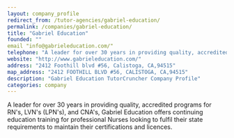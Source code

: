 ```yaml
---
layout: company_profile
redirect_from: /tutor-agencies/gabriel-education/
permalink: /companies/gabriel-education/
title: "Gabriel Education"
founded: ""
email "info@gabrieleducation.com/"
telephone: "A leader for over 30 years in providing quality, accredited programs for RN's, LVN's (LPN's), and CNA's."
website: "http://www.gabrieleducation.com/"
address: "2412 Foothill blvd #56, Calistoga, CA,94515"
map_address: "2412 FOOTHILL BLVD #56, CALISTOGA, CA,94515"
description: "Gabriel Education TutorCruncher Company Profile"
categories: company
---
```

A leader for over 30 years in providing quality, accredited programs for RN's, LVN's (LPN's), and CNA's, Gabriel Education offers continuing education training for professional Nurses looking to fulfil their state requirements to maintain their certifications and licences.
